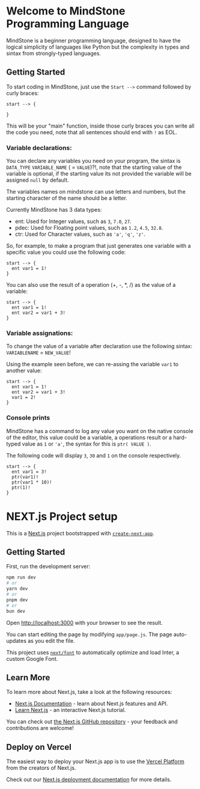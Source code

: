 Welcome to MindStone Programming Language
=========================================

MindStone is a beginner programming language, designed to have the logical simplicity of languages like Python but the complexity in types and sintax from strongly-typed languages.

## Getting Started
To start coding in MindStone, just use the `Start -->` command followed by curly braces:
```
start --> {

}
```

This will be your "main" function, inside those curly braces you can write all the code you need, note that all sentences should end with `!` as EOL.

### **Variable declarations:**

You can declare any variables you need on your program, the sintax is `DATA_TYPE` `VARIABLE_NAME` ( = `VALUE`)?!, note that the starting value of the variable is optional, if the starting value its not provided the variable will be assigned `null` by default. 

The variables names on mindstone can use letters and numbers, but the starting character of the name should be a letter.

Currently MindStone has 3 data types: 
* ent: Used for Integer values, such as `3`, `7.0`, `27`.
* pdec:  Used for Floating point values, such as `1.2`, `4.5`, `32.8`.
* ctr: Used for Character values, such as `'a'`, `'q'`, `'z'`.

So, for example, to make a program that just generates one variable with a specific value you could use the following code:
```
start --> {
  ent var1 = 1!
}
```
You can also use the result of a operation (+, -, *, /) as the value of a variable:
```
start --> {
  ent var1 = 1!
  ent var2 = var1 + 3!
}
```

### **Variable assignations:**

To change the value of a variable after declaration use the following sintax: `VARIABLENAME` = `NEW_VALUE`!

Using the example seen before, we can re-assing the variable `var1` to another value:
```
start --> {
  ent var1 = 1!
  ent var2 = var1 + 3!
  var1 = 2!
}
```

### **Console prints**

MindStone has a command to log any value you want on the native console of the editor, this value could be a variable, a operations result or a hard-typed value as `1` or `'a'`, the syntax for this is `ptr( VALUE )`.

The following code will display `3`, `30` and `1` on the console respectively.

```
start --> {
  ent var1 = 3!
  ptr(var1)!
  ptr(var1 * 10)!
  ptr(1)!
}
```

NEXT.js Project setup
=====================
This is a [Next.js](https://nextjs.org/) project bootstrapped with [`create-next-app`](https://github.com/vercel/next.js/tree/canary/packages/create-next-app).

## Getting Started

First, run the development server:

```bash
npm run dev
# or
yarn dev
# or
pnpm dev
# or
bun dev
```

Open [http://localhost:3000](http://localhost:3000) with your browser to see the result.

You can start editing the page by modifying `app/page.js`. The page auto-updates as you edit the file.

This project uses [`next/font`](https://nextjs.org/docs/basic-features/font-optimization) to automatically optimize and load Inter, a custom Google Font.

## Learn More

To learn more about Next.js, take a look at the following resources:

- [Next.js Documentation](https://nextjs.org/docs) - learn about Next.js features and API.
- [Learn Next.js](https://nextjs.org/learn) - an interactive Next.js tutorial.

You can check out [the Next.js GitHub repository](https://github.com/vercel/next.js/) - your feedback and contributions are welcome!

## Deploy on Vercel

The easiest way to deploy your Next.js app is to use the [Vercel Platform](https://vercel.com/new?utm_medium=default-template&filter=next.js&utm_source=create-next-app&utm_campaign=create-next-app-readme) from the creators of Next.js.

Check out our [Next.js deployment documentation](https://nextjs.org/docs/deployment) for more details.
